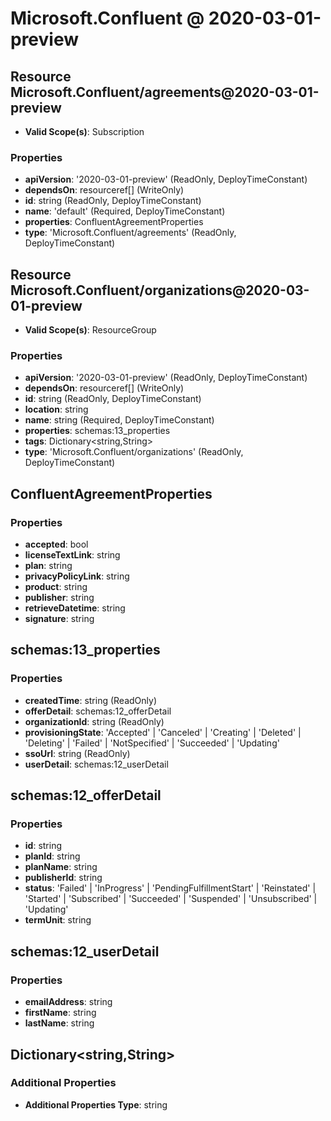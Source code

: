 # Microsoft.Confluent @ 2020-03-01-preview

## Resource Microsoft.Confluent/agreements@2020-03-01-preview
* **Valid Scope(s)**: Subscription
### Properties
* **apiVersion**: '2020-03-01-preview' (ReadOnly, DeployTimeConstant)
* **dependsOn**: resourceref[] (WriteOnly)
* **id**: string (ReadOnly, DeployTimeConstant)
* **name**: 'default' (Required, DeployTimeConstant)
* **properties**: ConfluentAgreementProperties
* **type**: 'Microsoft.Confluent/agreements' (ReadOnly, DeployTimeConstant)

## Resource Microsoft.Confluent/organizations@2020-03-01-preview
* **Valid Scope(s)**: ResourceGroup
### Properties
* **apiVersion**: '2020-03-01-preview' (ReadOnly, DeployTimeConstant)
* **dependsOn**: resourceref[] (WriteOnly)
* **id**: string (ReadOnly, DeployTimeConstant)
* **location**: string
* **name**: string (Required, DeployTimeConstant)
* **properties**: schemas:13_properties
* **tags**: Dictionary<string,String>
* **type**: 'Microsoft.Confluent/organizations' (ReadOnly, DeployTimeConstant)

## ConfluentAgreementProperties
### Properties
* **accepted**: bool
* **licenseTextLink**: string
* **plan**: string
* **privacyPolicyLink**: string
* **product**: string
* **publisher**: string
* **retrieveDatetime**: string
* **signature**: string

## schemas:13_properties
### Properties
* **createdTime**: string (ReadOnly)
* **offerDetail**: schemas:12_offerDetail
* **organizationId**: string (ReadOnly)
* **provisioningState**: 'Accepted' | 'Canceled' | 'Creating' | 'Deleted' | 'Deleting' | 'Failed' | 'NotSpecified' | 'Succeeded' | 'Updating'
* **ssoUrl**: string (ReadOnly)
* **userDetail**: schemas:12_userDetail

## schemas:12_offerDetail
### Properties
* **id**: string
* **planId**: string
* **planName**: string
* **publisherId**: string
* **status**: 'Failed' | 'InProgress' | 'PendingFulfillmentStart' | 'Reinstated' | 'Started' | 'Subscribed' | 'Succeeded' | 'Suspended' | 'Unsubscribed' | 'Updating'
* **termUnit**: string

## schemas:12_userDetail
### Properties
* **emailAddress**: string
* **firstName**: string
* **lastName**: string

## Dictionary<string,String>
### Additional Properties
* **Additional Properties Type**: string

